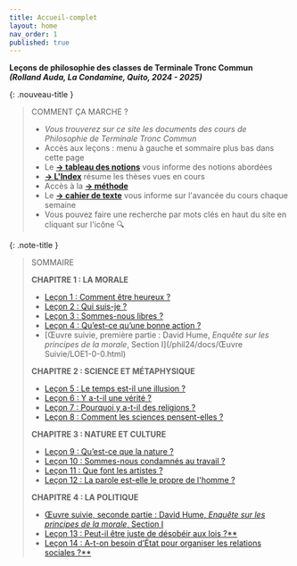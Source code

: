 ```yaml
---
title: Accueil-complet
layout: home
nav_order: 1
published: true
---
```


**Leçons de philosophie des classes de Terminale Tronc Commun**   
***(Rolland Auda, La Condamine, Quito, 2024 - 2025)***  

{: .nouveau-title }
> COMMENT ÇA MARCHE ?
>
> - *Vous trouverez sur ce site les documents des cours de Philosophie de Terminale Tronc Commun*
> - Accès aux leçons : menu à gauche et sommaire plus bas dans cette page
> - Le [**→ tableau des notions**](/phil24/docs/Présentation/L0-2-tableau.html) vous informe des notions abordées
> - [**→ L'Index**](/phil24/docs/Présentation/L0-3-notions.html) résume les thèses vues en cours
> - Accès à la [**→ méthode**](/phil24/docs/methode/methode.html)
> - Le [**→ cahier de texte**](/phil24/docs/divers/cdt/cdt.html) vous informe sur l'avancée du cours chaque semaine
> - Vous pouvez faire une recherche par mots clés en haut du site en cliquant sur l'icône 🔍

{: .note-title }
> SOMMAIRE
>
>  **CHAPITRE 1 : LA MORALE**
> - [Leçon 1 : Comment être heureux ?](/phil24/docs/L1/L1-0.html)
> - [Leçon 2 : Qui suis-je ? ](/phil24/docs/L2/L2-0-0.html)
> - [Leçon 3 : Sommes-nous libres ?](/phil24/docs/L3/L3-0-0.html)
> - [Leçon 4 : Qu’est-ce qu’une bonne action ?](/phil24/docs/L4/L4-0-0.html)
> - [Œuvre suivie, première partie : David Hume, _Enquête sur les principes de la morale_, Section I](/phil24/docs/Œuvre Suivie/LOE1-0-0.html)  
>
> **CHAPITRE 2 : SCIENCE ET MÉTAPHYSIQUE**
> - [Leçon 5 : Le temps est-il une illusion ?]()
> - [Leçon 6 : Y a-t-il une vérité ?]()
> - [Leçon 7 : Pourquoi y a-t-il des religions ?]()
> - [Leçon 8 : Comment les sciences pensent-elles ?]()  
>
> **CHAPITRE 3 : NATURE ET CULTURE**
> - [Leçon 9 : Qu’est-ce que la nature ?]()
> - [Leçon 10 : Sommes-nous condamnés au travail ?]()
> - [Leçon 11 : Que font les artistes ?]()
> - [Leçon 12 : La parole est-elle le propre de l'homme ?]()  
>
> **CHAPITRE 4 : LA POLITIQUE**
> - [Œuvre suivie, seconde partie : David Hume, _Enquête sur les principes de la morale_, Section I]()
> - [Leçon 13 : Peut-il être juste de désobéir aux lois ?**]()
> - [Leçon 14 : A-t-on besoin d’État pour organiser les relations sociales ?**]()